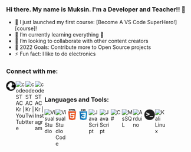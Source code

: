 ### Hi there. My name is Muksin. I'm a Developer and Teacher!! 👋

- 🔭 I just launched my first course: [Become A VS Code SuperHero!][course]!
- 🌱 I’m currently learning everything 🤣
- 👯 I’m looking to collaborate with other content creators
- 🥅 2022 Goals: Contribute more to Open Source projects
- ⚡ Fun fact: I like to do electronics


### Connect with me:

<img align="left" alt="codeSTACKr.com" width="26px" src="https://raw.githubusercontent.com/iconic/open-iconic/master/svg/globe.svg" />
<img align="left" alt="codeSTACKr | YouTube" width="26px" src="https://cdn.jsdelivr.net/npm/simple-icons@v3/icons/youtube.svg" />
<img align="left" alt="codeSTACKr | Twitter" width="26px" src="https://cdn.jsdelivr.net/npm/simple-icons@v3/icons/twitter.svg" />
<img align="left" alt="codeSTACKr | Instagram" width="26px" src="https://cdn.jsdelivr.net/npm/simple-icons@v3/icons/instagram.svg" />

<br />

### Languages and Tools:

<img align="left" alt="Visual Studio" width="30px" src="https://upload.wikimedia.org/wikipedia/commons/thumb/5/59/Visual_Studio_Icon_2019.svg/1200px-Visual_Studio_Icon_2019.svg.png" />
<img align="left" alt="Visual Studio Code" width="30px" src="https://upload.wikimedia.org/wikipedia/commons/thumb/9/9a/Visual_Studio_Code_1.35_icon.svg/1024px-Visual_Studio_Code_1.35_icon.svg.png" />
<img align="left" alt="HTML5" width="30px" src="https://raw.githubusercontent.com/github/explore/80688e429a7d4ef2fca1e82350fe8e3517d3494d/topics/html/html.png" />
<img align="left" alt="CSS3" width="30px" src="https://raw.githubusercontent.com/github/explore/80688e429a7d4ef2fca1e82350fe8e3517d3494d/topics/css/css.png" />
<img align="left" alt="JavaScript" width="30px" src="https://upload.wikimedia.org/wikipedia/commons/d/dc/Javascript-shield.png" />
<img align="left" alt="JavaScript" width="30px" src="https://upload.wikimedia.org/wikipedia/commons/9/91/Electron_Software_Framework_Logo.svg" />
<img align="left" alt="C#" width="30px" src="https://cdn.icon-icons.com/icons2/2415/PNG/512/csharp_original_logo_icon_146578.png" />
<img align="left" alt="MsSQL" width="30px" src="https://w7.pngwing.com/pngs/170/924/png-transparent-microsoft-sql-server-microsoft-azure-sql-database-microsoft-text-logo-microsoft-azure.png" />
<img align="left" alt="Arduino" width="30px" src="https://brandslogos.com/wp-content/uploads/images/large/arduino-logo-1.png" />
<img align="left" alt="Terminal" width="30px" src="https://raw.githubusercontent.com/github/explore/80688e429a7d4ef2fca1e82350fe8e3517d3494d/topics/terminal/terminal.png" />
<img align="left" alt="Kali Linux" width="30px" src="https://www.freepngimg.com/thumb/android/68988-kali-android-linux-free-clipart-hq.png" />
